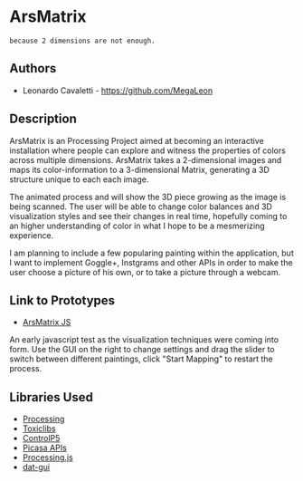 # ArsMatrix

```
because 2 dimensions are not enough.
```

## Authors
- Leonardo Cavaletti - https://github.com/MegaLeon

## Description
ArsMatrix is an Processing Project aimed at becoming an interactive installation where people can explore and witness the properties of colors across multiple dimensions. ArsMatrix takes a 2-dimensional images and maps its color-information to a 3-dimensional Matrix, generating a 3D structure unique to each each image.

The animated process and will show the 3D piece growing as the image is being scanned. The user will be able to change color balances and 3D visualization styles and see their changes in real time, hopefully coming to an higher understanding of color in what I hope to be a mesmerizing experience.

I am planning to include a few popularing painting within the application, but I want to implement Goggle+, Instgrams and other APIs in order to make the user choose a picture of his own, or to take a picture through a webcam.

## Link to Prototypes
- [ArsMatrix JS](http://arsmatrix.neocities.org/ "Prototype 01 | JS Applet")

An early javascript test as the visualization techniques were coming into form. Use the GUI on the right to change settings and drag the slider to switch between different paintings, click "Start Mapping" to restart the process.


## Libraries Used
- [Processing](http://processing.org/ "Processing")
- [Toxiclibs](http://toxiclibs.org/ "Toxiclibs")
- [ControlP5](http://www.sojamo.de/libraries/controlP5/ "ControlP5")
- [Picasa APIs](https://developers.google.com/picasa-web/ "Picasa APIs")
- [Processing.js](http://processingjs.org/ "Processing.js")
- [dat-gui](https://code.google.com/p/dat-gui/ "dat-gui")
